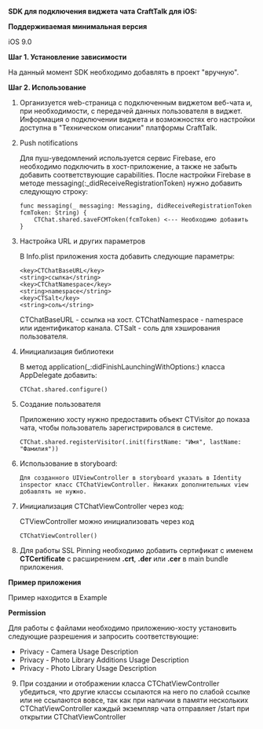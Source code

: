 **SDK для подключения виджета чата CraftTalk для iOS:**

**Поддерживаемая минимальная версия**

iOS 9.0

**Шаг 1. Установление зависимости**

На данный момент SDK необходимо добавлять в проект "вручную".
    
**Шаг 2. Использование**
1. Организуется web-страница с подключенным виджетом веб-чата и, при необходимости, с передачей данных пользователя в виджет. Информация о подключении виджета и возможностях его настройки доступна в "Техническом описании" платформы CraftTalk.

2. Push notifications
    
    Для пуш-уведомлений используется сервис Firebase, его необходимо подключить в хост-приложение, а также не забыть добавить соответствующие capabilities.
    После настройки Firebase в методе messaging(:_didReceiveRegistrationToken) нужно добавить следующую строку:
    
     ```
     func messaging(_ messaging: Messaging, didReceiveRegistrationToken fcmToken: String) {
         CTChat.shared.saveFCMToken(fcmToken) <--- Необходимо добавить
     }
    
3. Настройка URL и других параметров

    В Info.plist приложения хоста добавить следующие параметры:
    ```
    <key>CTChatBaseURL</key>
    <string>ссылка</string>
    <key>CTChatNamespace</key>
    <string>namespace</string>
    <key>CTSalt</key>
    <string>соль</string>
   ```
   
    CTChatBaseURL - ссылка на хост.
    CTChatNamespace - namespace или идентификатор канала.
    CTSalt - соль для хэширования пользователя.
    
4. Инициализация библиотеки
    
    В метод application(_:didFinishLaunchingWithOptions:) класса AppDelegate добавить:
    ```
    CTChat.shared.configure()
    
5. Создание пользователя
    
    Приложению хосту нужно предоставить объект CTVisitor до показа чата, чтобы пользователь зарегистрировался в системе.
    ```
    CTChat.shared.registerVisitor(.init(firstName: "Имя", lastName: "Фамилия"))

6. Использование в storyboard:

    ```
    Для созданного UIViewController в storyboard указать в Identity inspector класс CTChatViewController. Никаких дополнительных view добавлять не нужно.
    
7. Инициализация CTChatViewController через код:
    
    CTViewController можно инициализовать через код 

    ```
    CTChatViewController()
    
8.  Для работы SSL Pinning необходимо добавить сертификат с именем **CTCertificate** с расширением **.crt**, **.der** или **.cer** в main bundle приложения. 


**Пример приложения**

Пример находится в Example

**Permission**

Для работы с файлами необходимо приложению-хосту установить следующие разрешения и запросить соответствующие:

- Privacy - Camera Usage Description
- Privacy - Photo Library Additions Usage Description
- Privacy - Photo Library Usage Description

9. При создании и отображении класса CTChatViewController убедиться, что другие классы ссылаются на него по слабой ссылке или не ссылаются вовсе, так как при наличии в памяти нескольких CTChatViewController каждый экземпляр чата отправляет /start при открытии CTChatViewController
